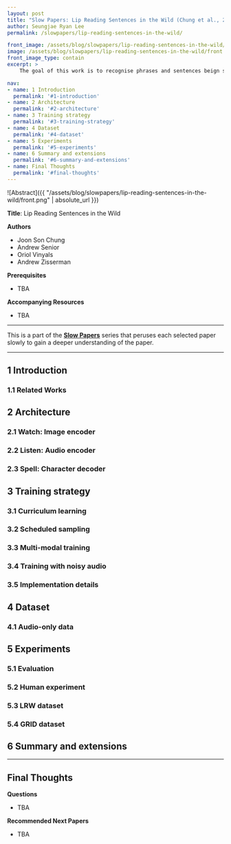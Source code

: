 ```yaml
---
layout: post
title: "Slow Papers: Lip Reading Sentences in the Wild (Chung et al., 2016)"
author: Seungjae Ryan Lee
permalink: /slowpapers/lip-reading-sentences-in-the-wild/

front_image: /assets/blog/slowpapers/lip-reading-sentences-in-the-wild/front.png
image: /assets/blog/slowpapers/lip-reading-sentences-in-the-wild/front.png
front_image_type: contain
excerpt: >
    The goal of this work is to recognise phrases and sentences beign spoken by a talking face, with or without the audio. Unlike previous works that have focused on recognising a limited number of words and phrases, we tackle lip reading as an open world problem - unconstrained natural language sentences, and in the wild videos.

nav:
- name: 1 Introduction
  permalink: '#1-introduction'
- name: 2 Architecture
  permalink: '#2-architecture'
- name: 3 Training strategy
  permalink: '#3-training-strategy'
- name: 4 Dataset
  permalink: '#4-dataset'
- name: 5 Experiments
  permalink: '#5-experiments'
- name: 6 Summary and extensions
  permalink: '#6-summary-and-extensions'
- name: Final Thoughts
  permalink: '#final-thoughts'
---
```


![Abstract]({{ "/assets/blog/slowpapers/lip-reading-sentences-in-the-wild/front.png" | absolute_url }})

**Title**: Lip Reading Sentences in the Wild

**Authors**
<div>
<ul class="slowpapers__authors">
  <li>Joon Son Chung</li>
  <li>Andrew Senior</li>
  <li>Oriol Vinyals</li>
  <li>Andrew Zisserman</li>
</ul>
</div>

**Prerequisites**
 - TBA

**Accompanying Resources**
 - TBA

<hr/>

This is a part of the [**Slow Papers**](/slowpapers) series that peruses each selected paper slowly to gain a deeper understanding of the paper.

<hr/>



## 1 Introduction
### 1.1 Related Works
## 2 Architecture
### 2.1 Watch: Image encoder
### 2.2 Listen: Audio encoder
### 2.3 Spell: Character decoder
## 3 Training strategy
### 3.1 Curriculum learning
### 3.2 Scheduled sampling
### 3.3 Multi-modal training
### 3.4 Training with noisy audio
### 3.5 Implementation details
## 4 Dataset
### 4.1 Audio-only data
## 5 Experiments
### 5.1 Evaluation
### 5.2 Human experiment
### 5.3 LRW dataset
### 5.4 GRID dataset
## 6 Summary and extensions


<hr/>



## Final Thoughts

**Questions**
 - TBA

**Recommended Next Papers**
 - TBA
